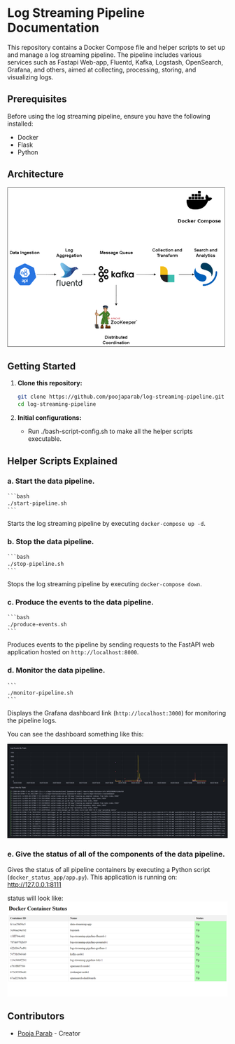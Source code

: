 # Log Streaming Pipeline Documentation

This repository contains a Docker Compose file and helper scripts to set up and manage a log streaming pipeline. The pipeline includes various services such as Fastapi Web-app, Fluentd, Kafka, Logstash, OpenSearch, Grafana, and others, aimed at collecting, processing, storing, and visualizing logs.

## Prerequisites

Before using the log streaming pipeline, ensure you have the following installed:

- Docker
- Flask
- Python

## Architecture
![Image Alt Text](https://github.com/poojaparab/log-streaming-pipeline/blob/main/images/Architecture_diagram.png)

## Getting Started

1. **Clone this repository:**

    ```bash
    git clone https://github.com/poojaparab/log-streaming-pipeline.git
    cd log-streaming-pipeline
    ```

2. **Initial configurations:**
   - Run ./bash-script-config.sh to make all the helper scripts executable. 


## Helper Scripts Explained

### a. Start the data pipeline.

    ```bash
    ./start-pipeline.sh
    ```

Starts the log streaming pipeline by executing `docker-compose up -d`.

### b. Stop the data pipeline.

    ```bash
    ./stop-pipeline.sh
    ```

Stops the log streaming pipeline by executing `docker-compose down`.

### c. Produce the events to the data pipeline.

    ```bash
    ./produce-events.sh
    ```

Produces events to the pipeline by sending requests to the FastAPI web application hosted on `http://localhost:8000`.

### d. Monitor the data pipeline.

    ```
    ./monitor-pipeline.sh
    ```

Displays the Grafana dashboard link (`http://localhost:3000`) for monitoring the pipeline logs.

You can see the dashboard something like this:

![Image Alt Text](https://github.com/poojaparab/log-streaming-pipeline/blob/main/images/grafana.jpg)

### e. Give the status of all of the components of the data pipeline.

Gives the status of all pipeline containers by executing a Python script (`docker_status_app/app.py`).
This application is running on: http://127.0.0.1:8111

status will  look like:
![Image Alt Text](https://github.com/poojaparab/log-streaming-pipeline/blob/main/images/docker-status.png)


## Contributors

- [Pooja Parab](https://github.com/poojaparab) - Creator

